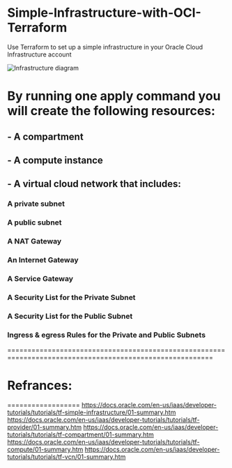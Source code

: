 # Simple-Infrastructure-with-OCI-Terraform
Use Terraform to set up a simple infrastructure in your Oracle Cloud Infrastructure account

![Infrastructure diagram](https://github.com/MohamedSamy74/Simple-Infrastructure-with-OCI-Terraform/assets/44952687/ec8c39f4-e521-486d-98a3-fc255315c021)

# By running one apply command you will create the following resources:
## - A compartment
## - A compute instance
## - A virtual cloud network that includes: 
###    A private subnet
###    A public subnet
###    A NAT Gateway
###    An Internet Gateway
###    A Service Gateway
###    A Security List for the Private Subnet
###    A Security List for the Public Subnet
###    Ingress & egress Rules for the Private and Public Subnets

=========================================================================================================
# Refrances:
==================
https://docs.oracle.com/en-us/iaas/developer-tutorials/tutorials/tf-simple-infrastructure/01-summary.htm
https://docs.oracle.com/en-us/iaas/developer-tutorials/tutorials/tf-provider/01-summary.htm
https://docs.oracle.com/en-us/iaas/developer-tutorials/tutorials/tf-compartment/01-summary.htm
https://docs.oracle.com/en-us/iaas/developer-tutorials/tutorials/tf-compute/01-summary.htm
https://docs.oracle.com/en-us/iaas/developer-tutorials/tutorials/tf-vcn/01-summary.htm
